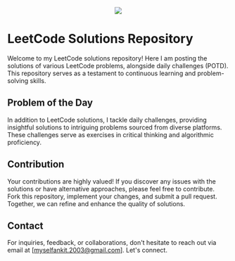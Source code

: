 <p align="center">
  <img src="https://w7.pngwing.com/pngs/640/947/png-transparent-leetcode-button-icon.png">
</p>


# LeetCode Solutions Repository

Welcome to my LeetCode solutions repository! Here I am posting the  solutions of various LeetCode problems, alongside daily challenges (POTD). This repository serves as a testament to continuous learning and problem-solving skills.


## Problem of the Day

In addition to LeetCode solutions, I tackle daily challenges, providing insightful solutions to intriguing problems sourced from diverse platforms. These challenges serve as exercises in critical thinking and algorithmic proficiency.

## Contribution

Your contributions are highly valued! If you discover any issues with the solutions or have alternative approaches, please feel free to contribute. Fork this repository, implement your changes, and submit a pull request. Together, we can refine and enhance the quality of solutions.


## Contact

For inquiries, feedback, or collaborations, don't hesitate to reach out via email at [myselfankit.2003@gmail.com].
Let's connect.
